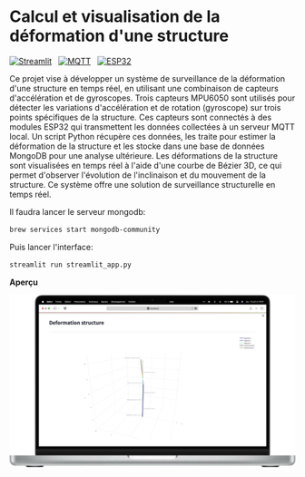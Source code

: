 # Calcul et visualisation de la déformation d'une structure
[![Streamlit](https://img.shields.io/badge/Streamlit-FFF?logo=streamlit)]() &nbsp; [![MQTT](https://img.shields.io/badge/MQTT-FFF?logo=mqtt&logoColor=000)]() &nbsp; [![ESP32](https://img.shields.io/badge/ESP32-FFF?logo=esphome&logoColor=000)]()

Ce projet vise à développer un système de surveillance de la déformation d'une structure en temps réel, en utilisant une combinaison de capteurs d'accélération et de gyroscopes. Trois capteurs MPU6050 sont utilisés pour détecter les variations d'accélération et de rotation (gyroscope) sur trois points spécifiques de la structure. Ces capteurs sont connectés à des modules ESP32 qui transmettent les données collectées à un serveur MQTT local. Un script Python récupère ces données, les traite pour estimer la déformation de la structure et les stocke dans une base de données MongoDB pour une analyse ultérieure. Les déformations de la structure sont visualisées en temps réel à l'aide d'une courbe de Bézier 3D, ce qui permet d'observer l'évolution de l'inclinaison et du mouvement de la structure. Ce système offre une solution de surveillance structurelle en temps réel.

Il faudra lancer le serveur mongodb:

```bash
brew services start mongodb-community
```

Puis lancer l'interface:

```bash
streamlit run streamlit_app.py
```

**Aperçu**
<p align="center">
  <img src="Projets/Deformation_structure/preview.jpg" alt="preview projet deformation" width="800">
</p>

<br>
